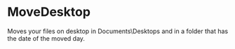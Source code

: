 # MoveDesktop
Moves your files on desktop in Documents\Desktops and in a folder that has the date of the moved day.
